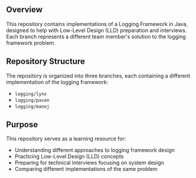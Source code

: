 ## Overview

This repository contains implementations of a Logging Framework in Java, designed to help with Low-Level Design (LLD) preparation and interviews. Each branch represents a different team member's solution to the logging framework problem.
## Repository Structure
The repository is organized into three branches, each containing a different implementation of the logging framework:

* ```logging/lynx```
* ```logging/pavan```
* ```logging/manoj```

## Purpose
This repository serves as a learning resource for:

* Understanding different approaches to logging framework design
* Practicing Low-Level Design (LLD) concepts
* Preparing for technical interviews focusing on system design
* Comparing different implementations of the same problem
